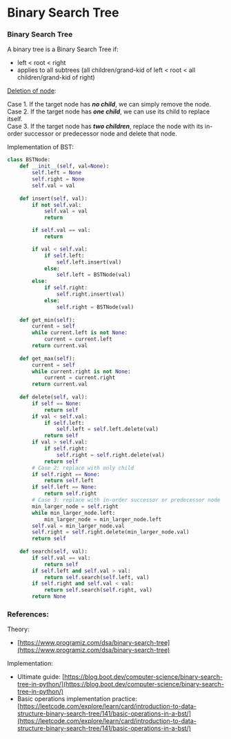 # Binary Search Tree

### Binary Search Tree

A binary tree is a Binary Search Tree if:

* left < root < right
* applies to all subtrees (all children/grand-kid of left < root < all children/grand-kid of right)

[Deletion of node](https://leetcode.com/explore/learn/card/introduction-to-data-structure-binary-search-tree/141/basic-operations-in-a-bst/1025/):

Case 1. If the target node has _**no child**_, we can simply remove the node.\
Case 2. If the target node has _**one child**_, we can use its child to replace itself.\
Case 3. If the target node has _**two children**_, replace the node with its in-order successor or predecessor node and delete that node.

Implementation of BST:

```python
class BSTNode:
    def __init__(self, val=None):
        self.left = None
        self.right = None
        self.val = val
​
    def insert(self, val):
        if not self.val:
            self.val = val
            return

        if self.val == val:
            return

        if val < self.val:
            if self.left:
                self.left.insert(val)
            else:
                self.left = BSTNode(val)
        else:
            if self.right:
                self.right.insert(val)
            else:
                self.right = BSTNode(val)
​
    def get_min(self):
        current = self
        while current.left is not None:
            current = current.left
        return current.val
​
    def get_max(self):
        current = self
        while current.right is not None:
            current = current.right
        return current.val
​
    def delete(self, val):
        if self == None:
            return self
        if val < self.val:
            if self.left:
                self.left = self.left.delete(val)
            return self
        if val > self.val:
            if self.right:
                self.right = self.right.delete(val)
            return self
        # Case 2: replace with only child
        if self.right == None:
            return self.left
        if self.left == None:
            return self.right
        # Case 3: replace with in-order successor or predecessor node
        min_larger_node = self.right
        while min_larger_node.left:
            min_larger_node = min_larger_node.left
        self.val = min_larger_node.val
        self.right = self.right.delete(min_larger_node.val)
        return self
​
    def search(self, val):
        if self.val == val:
            return self
        if self.left and self.val > val:
            return self.search(self.left, val)
        if self.right and self.val < val:
            return self.search(self.right, val)
        return None
```

### References:

Theory:

* [https://www.programiz.com/dsa/binary-search-tree](https://www.programiz.com/dsa/binary-search-tree)

Implementation:

* Ultimate guide: [https://blog.boot.dev/computer-science/binary-search-tree-in-python/](https://blog.boot.dev/computer-science/binary-search-tree-in-python/)
* Basic operations implementation practice: [https://leetcode.com/explore/learn/card/introduction-to-data-structure-binary-search-tree/141/basic-operations-in-a-bst/](https://leetcode.com/explore/learn/card/introduction-to-data-structure-binary-search-tree/141/basic-operations-in-a-bst/)

